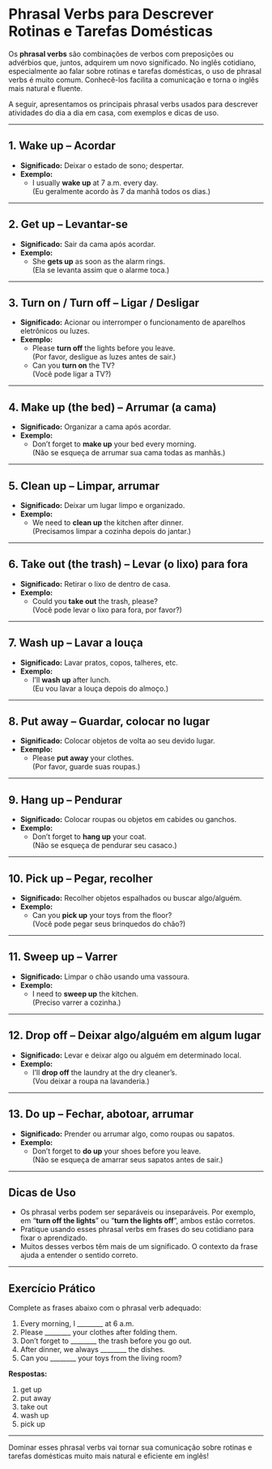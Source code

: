 
# Phrasal Verbs para Descrever Rotinas e Tarefas Domésticas

Os **phrasal verbs** são combinações de verbos com preposições ou advérbios que, juntos, adquirem um novo significado. No inglês cotidiano, especialmente ao falar sobre rotinas e tarefas domésticas, o uso de phrasal verbs é muito comum. Conhecê-los facilita a comunicação e torna o inglês mais natural e fluente.

A seguir, apresentamos os principais phrasal verbs usados para descrever atividades do dia a dia em casa, com exemplos e dicas de uso.

---

## 1. **Wake up** – Acordar

- **Significado:** Deixar o estado de sono; despertar.
- **Exemplo:**  
  - I usually **wake up** at 7 a.m. every day.  
    (Eu geralmente acordo às 7 da manhã todos os dias.)

---

## 2. **Get up** – Levantar-se

- **Significado:** Sair da cama após acordar.
- **Exemplo:**  
  - She **gets up** as soon as the alarm rings.  
    (Ela se levanta assim que o alarme toca.)

---

## 3. **Turn on / Turn off** – Ligar / Desligar

- **Significado:** Acionar ou interromper o funcionamento de aparelhos eletrônicos ou luzes.
- **Exemplo:**  
  - Please **turn off** the lights before you leave.  
    (Por favor, desligue as luzes antes de sair.)
  - Can you **turn on** the TV?  
    (Você pode ligar a TV?)

---

## 4. **Make up (the bed)** – Arrumar (a cama)

- **Significado:** Organizar a cama após acordar.
- **Exemplo:**  
  - Don’t forget to **make up** your bed every morning.  
    (Não se esqueça de arrumar sua cama todas as manhãs.)

---

## 5. **Clean up** – Limpar, arrumar

- **Significado:** Deixar um lugar limpo e organizado.
- **Exemplo:**  
  - We need to **clean up** the kitchen after dinner.  
    (Precisamos limpar a cozinha depois do jantar.)

---

## 6. **Take out (the trash)** – Levar (o lixo) para fora

- **Significado:** Retirar o lixo de dentro de casa.
- **Exemplo:**  
  - Could you **take out** the trash, please?  
    (Você pode levar o lixo para fora, por favor?)

---

## 7. **Wash up** – Lavar a louça

- **Significado:** Lavar pratos, copos, talheres, etc.
- **Exemplo:**  
  - I’ll **wash up** after lunch.  
    (Eu vou lavar a louça depois do almoço.)

---

## 8. **Put away** – Guardar, colocar no lugar

- **Significado:** Colocar objetos de volta ao seu devido lugar.
- **Exemplo:**  
  - Please **put away** your clothes.  
    (Por favor, guarde suas roupas.)

---

## 9. **Hang up** – Pendurar

- **Significado:** Colocar roupas ou objetos em cabides ou ganchos.
- **Exemplo:**  
  - Don’t forget to **hang up** your coat.  
    (Não se esqueça de pendurar seu casaco.)

---

## 10. **Pick up** – Pegar, recolher

- **Significado:** Recolher objetos espalhados ou buscar algo/alguém.
- **Exemplo:**  
  - Can you **pick up** your toys from the floor?  
    (Você pode pegar seus brinquedos do chão?)

---

## 11. **Sweep up** – Varrer

- **Significado:** Limpar o chão usando uma vassoura.
- **Exemplo:**  
  - I need to **sweep up** the kitchen.  
    (Preciso varrer a cozinha.)

---

## 12. **Drop off** – Deixar algo/alguém em algum lugar

- **Significado:** Levar e deixar algo ou alguém em determinado local.
- **Exemplo:**  
  - I’ll **drop off** the laundry at the dry cleaner’s.  
    (Vou deixar a roupa na lavanderia.)

---

## 13. **Do up** – Fechar, abotoar, arrumar

- **Significado:** Prender ou arrumar algo, como roupas ou sapatos.
- **Exemplo:**  
  - Don’t forget to **do up** your shoes before you leave.  
    (Não se esqueça de amarrar seus sapatos antes de sair.)

---

## Dicas de Uso

- Os phrasal verbs podem ser separáveis ou inseparáveis. Por exemplo, em “**turn off the lights**” ou “**turn the lights off**”, ambos estão corretos.
- Pratique usando esses phrasal verbs em frases do seu cotidiano para fixar o aprendizado.
- Muitos desses verbos têm mais de um significado. O contexto da frase ajuda a entender o sentido correto.

---

## Exercício Prático

Complete as frases abaixo com o phrasal verb adequado:

1. Every morning, I ________ at 6 a.m.
2. Please ________ your clothes after folding them.
3. Don’t forget to ________ the trash before you go out.
4. After dinner, we always ________ the dishes.
5. Can you ________ your toys from the living room?

**Respostas:**  
1. get up  
2. put away  
3. take out  
4. wash up  
5. pick up

---

Dominar esses phrasal verbs vai tornar sua comunicação sobre rotinas e tarefas domésticas muito mais natural e eficiente em inglês!
```
